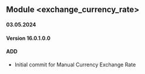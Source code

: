 ## Module <exchange_currency_rate>

#### 03.05.2024
#### Version 16.0.1.0.0
#### ADD

- Initial commit for Manual Currency Exchange Rate
